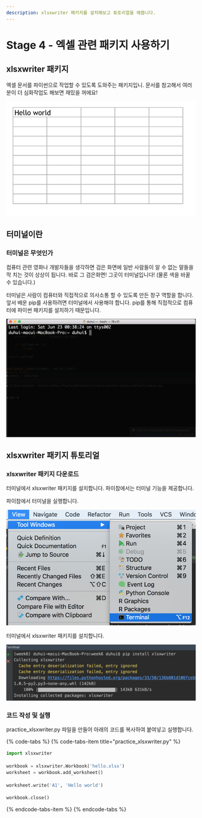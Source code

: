 ```yaml
---
description: xlsxwriter 패키지를 설치해보고 튜토리얼을 해봅니다.
---
```


# Stage 4 - 엑셀 관련 패키지 사용하기

## xlsxwriter 패키지 

엑셀 문서를 파이썬으로 작업할 수 있도록 도와주는 패키지입니. 문서를 참고해서 여러분이 더 심화작업도 해보면 재밌을 꺼에요!

![hello.xlsx](../.gitbook/assets/image%20%2826%29.png)

## 터미널이란

### 터미널은 무엇인가 

컴퓨터 관련 영화나 개발자들을 생각하면 검은 화면에 일반 사람들이 알 수 없는 말들을 막 치는 것이 상상이 됩니다. 바로 그 검은화면! 그곳이 터미널입니다! \(물론 색을 바꿀 수 있습니다.\)

터미널은 사람이 컴퓨터와 직접적으로 의사소통 할 수 있도록 만든 창구 역할을 합니다. 앞서 배운 pip를 사용하려면 터미널에서 사용해야 합니다. pip를 통해 직접적으로 컴퓨터에 파이썬 패키지를 설치하기 때문입니다.

![&#xD130;&#xBBF8;&#xB110; &#xBAA8;&#xC2B5;](../.gitbook/assets/image%20%2875%29.png)

## xlsxwriter 패키지 튜토리얼 

### xlsxwriter 패키지 다운로드 

터미널에서 xlsxwriter 패키지를 설치합니다. 파이참에서는 터미널 기능을 제공합니다.

파이참에서 터미널을 실행합니다.

![](../.gitbook/assets/image%20%2838%29.png)

터미널에서 xlsxwriter 패키지를 설치합니다.

![xlsxwriter &#xD328;&#xD0A4;&#xC9C0; &#xC124;&#xCE58;](../.gitbook/assets/image%20%28124%29.png)

### 코드 작성 및 실행 

practice\_xlsxwriter.py 파일을 만들어 아래의 코드를 복사하여 붙여넣고 실행합니다.

{% code-tabs %}
{% code-tabs-item title="practice\_xlsxwriter.py" %}
```python
import xlsxwriter

workbook = xlsxwriter.Workbook('hello.xlsx')
worksheet = workbook.add_worksheet()

worksheet.write('A1', 'Hello world')

workbook.close()
```
{% endcode-tabs-item %}
{% endcode-tabs %}

